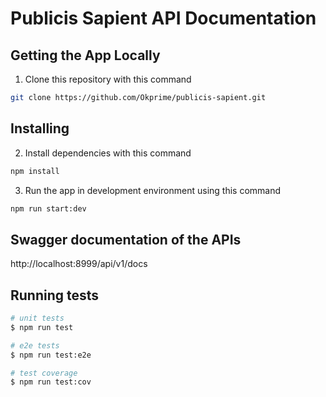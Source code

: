 # Publicis Sapient API Documentation
## Getting the App Locally

1. Clone this repository with this command
```bash
git clone https://github.com/Okprime/publicis-sapient.git
```

## Installing

2. Install dependencies with this command
```bash
npm install
```

3. Run the app in development environment using this command
```bash
npm run start:dev
```

## Swagger documentation of the APIs
http://localhost:8999/api/v1/docs

## Running tests

```bash
# unit tests
$ npm run test

# e2e tests
$ npm run test:e2e

# test coverage
$ npm run test:cov
```
